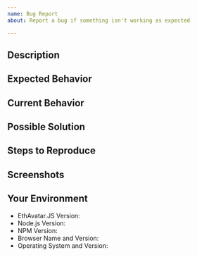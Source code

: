 ```yaml
---
name: Bug Report
about: Report a bug if something isn't working as expected

---
```


## Description
<!-- Provide a description of this bug -->

## Expected Behavior
<!-- Tell us what should happen -->

## Current Behavior
<!-- Tell us what happens instead -->

## Possible Solution
<!-- Suggest a fix or reason for this bug -->

## Steps to Reproduce
<!-- Provide a link to a live example or steps to reproduce this bug -->

## Screenshots
<!-- Add screenshots of this bug -->

## Your Environment
<!-- Include as many relevant details about the environment you experienced the bug in -->
* EthAvatar.JS Version:
* Node.js Version:
* NPM Version:
* Browser Name and Version:
* Operating System and Version:
